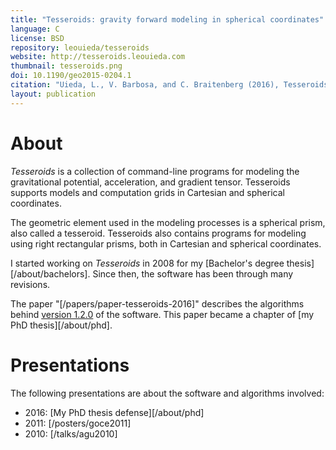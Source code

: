 ```yaml
---
title: "Tesseroids: gravity forward modeling in spherical coordinates"
language: C
license: BSD
repository: leouieda/tesseroids
website: http://tesseroids.leouieda.com
thumbnail: tesseroids.png
doi: 10.1190/geo2015-0204.1
citation: "Uieda, L., V. Barbosa, and C. Braitenberg (2016), Tesseroids: Forward-modeling gravitational fields in spherical coordinates, GEOPHYSICS, F41–F48, doi:10.1190/geo2015-0204.1."
layout: publication
---
```


# About

*Tesseroids* is a collection of command-line programs for modeling the
gravitational potential, acceleration, and gradient tensor. Tesseroids supports
models and computation grids in Cartesian and spherical coordinates.

The geometric element used in the modeling processes is a spherical prism, also
called a tesseroid. Tesseroids also contains programs for modeling using right
rectangular prisms, both in Cartesian and spherical coordinates.

I started working on *Tesseroids* in 2008 for my
[Bachelor's degree thesis][/about/bachelors].
Since then, the software has been through many revisions.

The paper "[/papers/paper-tesseroids-2016]" describes the algorithms behind
[version 1.2.0](http://dx.doi.org/10.5281/zenodo.16033) of the software.
This paper became a chapter of [my PhD thesis][/about/phd].

# Presentations

The following presentations are about the software and algorithms involved:

* 2016: [My PhD thesis defense][/about/phd]
* 2011: [/posters/goce2011]
* 2010: [/talks/agu2010]
